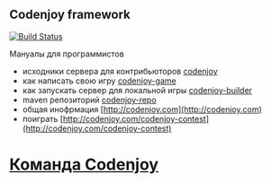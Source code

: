 Codenjoy framework 
-----------
[![Build Status](https://travis-ci.org/codenjoyme/codenjoy.svg?branch=master)](https://travis-ci.org/codenjoyme/codenjoy)

Мануалы для программистов 
- исходники сервера для контрибьюторов [codenjoy](https://github.com/codenjoyme/codenjoy/tree/master/CodingDojo)
- как написать свою игру [codenjoy-game](https://github.com/codenjoyme/codenjoy-game)
- как запускать сервер для локальной игры [codenjoy-builder](https://github.com/codenjoyme/codenjoy-builder)
- maven репозиторий [codenjoy-repo](https://github.com/codenjoyme/codenjoy-repo)
- общая инофрмация [http://codenjoy.com](http://codenjoy.com)
- поиграть [http://codenjoy.com/codenjoy-contest](http://codenjoy.com/codenjoy-contest)

[Команда Codenjoy](http://codenjoy.com/portal/?page_id=51)
===========
